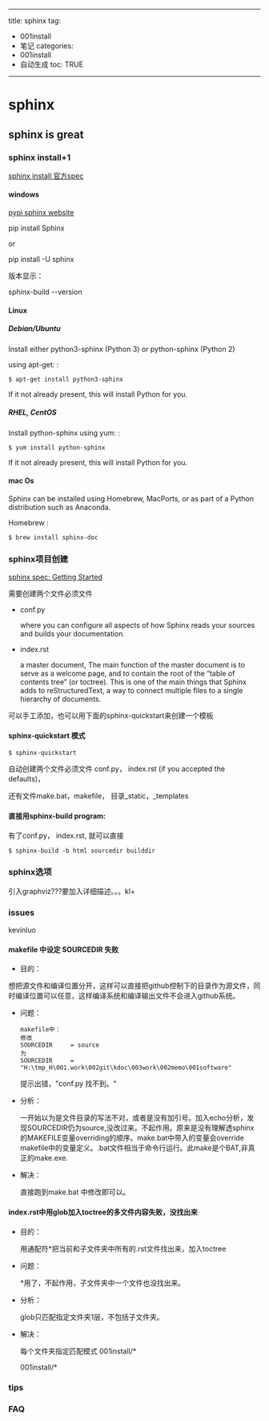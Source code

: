  ---
title: sphinx 
tag: 
- 001install 
- 笔记
categories:
- 001install 
- 自动生成
toc: TRUE
--- 
<h1 id="sphinx">sphinx</h1>
<h2 id="sphinx-is-great">sphinx is great</h2>
<h3 id="sphinx-install1">sphinx install+1</h3>
<p><a href="http://www.sphinx-doc.org/en/master/usage/installation.html#linux">sphinx install 官方spec</a></p>
<h4 id="windows">windows</h4>
<p><a href="https://pypi.org/project/Sphinx/">pypi sphinx website</a></p>
<p>pip install Sphinx</p>
<p>or</p>
<p>pip install -U sphinx</p>
<p>版本显示：</p>
<p>sphinx-build --version</p>
<h4 id="linux">Linux</h4>
<h5 id="debianubuntu">Debian/Ubuntu</h5>
<p>Install either python3-sphinx (Python 3) or python-sphinx (Python 2)</p>
<p>using apt-get: :</p>
<pre><code>$ apt-get install python3-sphinx</code></pre>
<p>If it not already present, this will install Python for you.</p>
<h5 id="rhel-centos">RHEL, CentOS</h5>
<p>Install python-sphinx using yum: :</p>
<pre><code>$ yum install python-sphinx</code></pre>
<p>If it not already present, this will install Python for you.</p>
<h4 id="mac-os">mac Os</h4>
<p>Sphinx can be installed using Homebrew, MacPorts, or as part of a Python distribution such as Anaconda.</p>
<p>Homebrew :</p>
<pre><code>$ brew install sphinx-doc</code></pre>
<h3 id="sphinx项目创建">sphinx项目创建</h3>
<p><a href="http://www.sphinx-doc.org/en/master/usage/quickstart.html">sphinx spec: Getting Started</a></p>
<p>需要创建两个文件必须文件</p>
<ul>
<li><p>conf.py</p>
<p>where you can configure all aspects of how Sphinx reads your sources and builds your documentation.</p></li>
<li><p>index.rst</p>
<p>a master document, The main function of the master document is to serve as a welcome page, and to contain the root of the “table of contents tree” (or toctree). This is one of the main things that Sphinx adds to reStructuredText, a way to connect multiple files to a single hierarchy of documents.</p></li>
</ul>
<p>可以手工添加，也可以用下面的sphinx-quickstart来创建一个模板</p>
<h4 id="sphinx-quickstart-模式">sphinx-quickstart 模式</h4>
<pre><code>$ sphinx-quickstart</code></pre>
<p>自动创建两个文件必须文件 conf.py， index.rst (if you accepted the defaults)，</p>
<p>还有文件make.bat，makefile， 目录_static，_templates</p>
<h4 id="直接用sphinx-build-program">直接用sphinx-build program:</h4>
<p>有了conf.py， index.rst, 就可以直接</p>
<pre><code>$ sphinx-build -b html sourcedir builddir</code></pre>
<h3 id="sphinx选项">sphinx选项</h3>
<p>引入graphviz???要加入详细描述。。。kl+</p>
<h3 id="issues">issues</h3>
<p>kevinluo</p>
<h4 id="makefile-中设定-sourcedir-失败">makefile 中设定 SOURCEDIR 失败</h4>
<ul>
<li>目的：</li>
</ul>
<p>想把源文件和编译位置分开，这样可以直接把github控制下的目录作为源文件，同时编译位置可以任意，这样编译系统和编译输出文件不会进入github系统。</p>
<ul>
<li><p>问题：</p>
<pre><code>makefile中：
修改
SOURCEDIR     = source
为
SOURCEDIR     = &quot;H:\tmp_H\001.work\002git\kdoc\003work\002memo\001software&quot;</code></pre>
<p>提示出错，&quot;conf.py 找不到。&quot;</p></li>
<li><p>分析：</p>
<p>一开始以为是文件目录的写法不对，或者是没有加引号。加入echo分析，发现SOURCEDIR仍为source,没改过来。不起作用。原来是没有理解透sphinx的MAKEFILE变量overriding的顺序。make.bat中带入的变量会override makefile中的变量定义。.bat文件相当于命令行运行。此make是个BAT,非真正的make.exe.</p></li>
<li><p>解决：</p>
<p>直接跑到make.bat 中修改即可以。</p></li>
</ul>
<h4 id="index.rst中用glob加入toctree的多文件内容失败没找出来">index.rst中用glob加入toctree的多文件内容失败，没找出来</h4>
<ul>
<li><p>目的：</p>
<p>用通配符*把当前和子文件夹中所有的.rst文件找出来，加入toctree</p></li>
<li><p>问题：</p>
<p>*用了，不起作用，子文件夹中一个文件也没找出来。</p></li>
<li><p>分析：</p>
<p>glob只匹配指定文件夹1层，不包括子文件夹。</p></li>
<li><p>解决：</p>
<p>每个文件夹指定匹配模式 001install/*</p>
<p>001install/*</p></li>
</ul>
<h3 id="tips">tips</h3>
<h3 id="faq">FAQ</h3>
